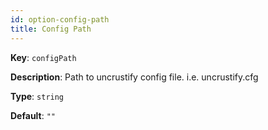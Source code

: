 ```yaml
---
id: option-config-path
title: Config Path
---
```

**Key**: `configPath`

**Description**: Path to uncrustify config file. i.e. uncrustify.cfg

**Type**: `string`

**Default**: `""`
